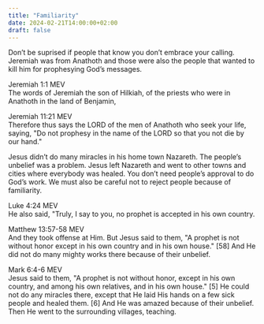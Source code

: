 ```yaml
---
title: "Familiarity"
date: 2024-02-21T14:00:00+02:00
draft: false
---
```

<html>
 <head></head>
 <body>
  <p>Don’t be suprised if people that know you don’t embrace your calling.<br>Jeremiah was from Anathoth and those were also the people that wanted to kill him for prophesying God’s messages.</p>
  <p>Jeremiah 1:1 MEV<br>The words of Jeremiah the son of Hilkiah, of the priests who were in Anathoth in the land of Benjamin,</p>
  <p>Jeremiah 11:21 MEV<br>Therefore thus says the LORD of the men of Anathoth who seek your life, saying, "Do not prophesy in the name of the LORD so that you not die by our hand."</p>
  <p>Jesus didn’t do many miracles in his home town Nazareth. The people’s unbelief was a problem. Jesus left Nazareth and went to other towns and cities where everybody was healed. You don’t need people’s approval to do God’s work. We must also be careful not to reject people because of familiarity.</p>
  <p>Luke 4:24 MEV<br>He also said, "Truly, I say to you, no prophet is accepted in his own country.</p>
  <p>Matthew 13:57-58 MEV<br>And they took offense at Him. But Jesus said to them, "A prophet is not without honor except in his own country and in his own house." [58] And He did not do many mighty works there because of their unbelief.</p>
  <p>Mark 6:4-6 MEV<br>Jesus said to them, "A prophet is not without honor, except in his own country, and among his own relatives, and in his own house." [5] He could not do any miracles there, except that He laid His hands on a few sick people and healed them. [6] And He was amazed because of their unbelief. Then He went to the surrounding villages, teaching.</p>
  <p>&nbsp;</p>
  <p>&nbsp;</p>
 </body>
</html>